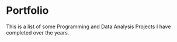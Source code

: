 # Portfolio
This is a list of some Programming and Data Analysis Projects I have completed over the years.
